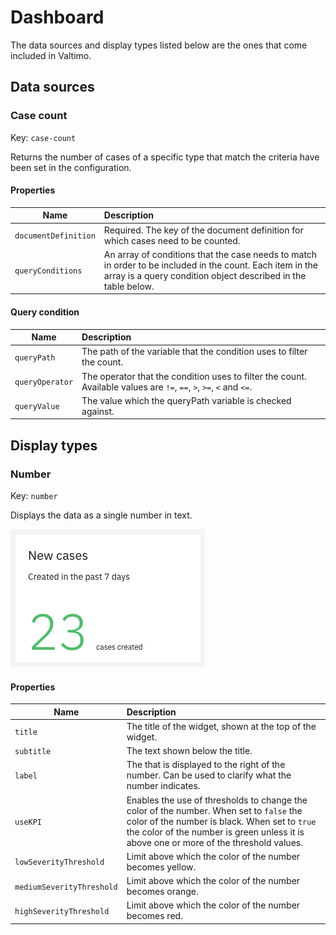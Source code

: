 # Dashboard

The data sources and display types listed below are the ones that come included in Valtimo.  

## Data sources

### Case count

Key: `case-count`

Returns the number of cases of a specific type that match the criteria have been set in the configuration. 

#### Properties

| Name                 | Description                                                                                                                                                                |
|----------------------|:---------------------------------------------------------------------------------------------------------------------------------------------------------------------------|
| `documentDefinition` | Required. The key of the document definition for which cases need to be counted.                                                                                           |
| `queryConditions`    | An array of conditions that the case needs to match in order to be included in the count. Each item in the array is a query condition object described in the table below. |

#### Query condition

| Name            | Description                                                                                                         |
|-----------------|:--------------------------------------------------------------------------------------------------------------------|
| `queryPath`     | The path of the variable that the condition uses to filter the count.                                               |
| `queryOperator` | The operator that the condition uses to filter the count. Available values are `!=`, `==`, `>`, `>=`, `<` and `<=`. |
| `queryValue`    | The value which the queryPath variable is checked against.                                                          |


## Display types

### Number

Key: `number`

Displays the data as a single number in text.

![Example of 'number' display type of widget](img/display-type-number-example.png)

#### Properties

| Name                      | Description                                                                                                                                                                                                                        |
|---------------------------|:-----------------------------------------------------------------------------------------------------------------------------------------------------------------------------------------------------------------------------------|
| `title`                   | The title of the widget, shown at the top of the widget.                                                                                                                                                                           |
| `subtitle`                | The text shown below the title.                                                                                                                                                                                                    |
| `label`                   | The that is displayed to the right of the number. Can be used to clarify what the number indicates.                                                                                                                                |
| `useKPI`                  | Enables the use of thresholds to change the color of the number. When set to `false` the color of the number is black. When set to `true` the color of the number is green unless it is above one or more of the threshold values. |
| `lowSeverityThreshold`    | Limit above which the color of the number becomes yellow.                                                                                                                                                                          |
| `mediumSeverityThreshold` | Limit above which the color of the number becomes orange.                                                                                                                                                                          |
| `highSeverityThreshold`   | Limit above which the color of the number becomes red.                                                                                                                                                                             |
